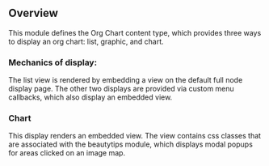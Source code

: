 ## Overview

This module defines the Org Chart content type, which provides three ways
to display an org chart: list, graphic, and chart.

### Mechanics of display:
The list view is rendered by embedding a view on the default full node display
page. The other two displays are provided via custom menu callbacks, which 
also display an embedded view.

### Chart

This display renders an embedded view. The view contains css classes that are
associated with the beautytips module, which displays modal popups for areas
clicked on an image map.
